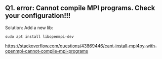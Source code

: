 ## Q1. error: Cannot compile MPI programs. Check your configuration!!!

Solution: Add a new lib:  
```
sudo apt install libopenmpi-dev
```

https://stackoverflow.com/questions/43869446/cant-install-mpi4py-with-openmpi-cannot-compile-mpi-programs  

